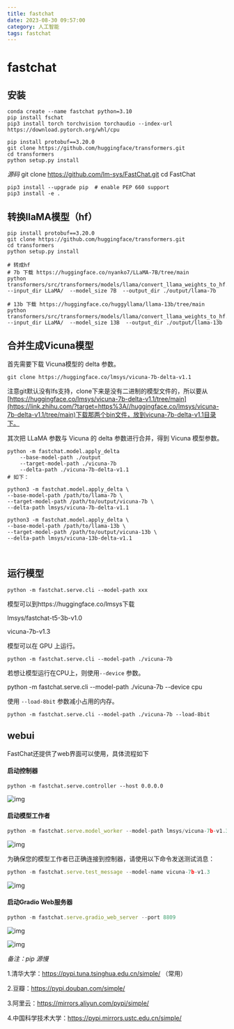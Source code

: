 ```yaml
---
title: fastchat
date: 2023-08-30 09:57:00 
category: 人工智能
tags: fastchat
---
```


# fastchat

## 安装

```
conda create --name fastchat python=3.10
pip install fschat
pip3 install torch torchvision torchaudio --index-url https://download.pytorch.org/whl/cpu

pip install protobuf==3.20.0
git clone https://github.com/huggingface/transformers.git
cd transformers
python setup.py install
```

*源码*
 git clone https://github.com/lm-sys/FastChat.git
 cd FastChat

```
pip3 install --upgrade pip  # enable PEP 660 support
pip3 install -e .
```

## 转换llaMA模型（hf）

```
pip install protobuf==3.20.0
git clone https://github.com/huggingface/transformers.git
cd transformers
python setup.py install

# 转成hf
# 7b 下载 https://huggingface.co/nyanko7/LLaMA-7B/tree/main
python transformers/src/transformers/models/llama/convert_llama_weights_to_hf.py  --input_dir LLaMA/  --model_size 7B  --output_dir ./output/llama-7b

# 13b 下载 https://huggingface.co/huggyllama/llama-13b/tree/main
python transformers/src/transformers/models/llama/convert_llama_weights_to_hf.py  --input_dir LLaMA/  --model_size 13B  --output_dir ./output/llama-13b
```





## 合并生成Vicuna模型

首先需要下载 Vicuna模型的 delta 参数。

```
git clone https://huggingface.co/lmsys/vicuna-7b-delta-v1.1
```

注意git默认没有lfs支持，clone下来是没有二进制的模型文件的，所以要从[https://huggingface.co/lmsys/vicuna-7b-delta-v1.1/tree/main](https://link.zhihu.com/?target=https%3A//huggingface.co/lmsys/vicuna-7b-delta-v1.1/tree/main)下载那两个bin文件，放到vicuna-7b-delta-v1.1目录下。





其次把 LLaMA 参数与 Vicuna 的 delta 参数进行合并，得到 Vicuna 模型参数。

```
python -m fastchat.model.apply_delta
	--base-model-path ./output
	--target-model-path ./vicuna-7b
	--delta-path ./vicuna-7b-delta-v1.1
# 如下：

python3 -m fastchat.model.apply_delta \
--base-model-path /path/to/llama-7b \
--target-model-path /path/to/output/vicuna-7b \
--delta-path lmsys/vicuna-7b-delta-v1.1

python3 -m fastchat.model.apply_delta \
--base-model-path /path/to/llama-13b \
--target-model-path /path/to/output/vicuna-13b \
--delta-path lmsys/vicuna-13b-delta-v1.1
	
	
```

## 运行模型

```
python -m fastchat.serve.cli --model-path xxx
```

模型可以到https://huggingface.co/lmsys下载

lmsys/fastchat-t5-3b-v1.0

vicuna-7b-v1.3



模型可以在 GPU 上运行。

```
python -m fastchat.serve.cli --model-path ./vicuna-7b
```

若想让模型运行在CPU上，则使用`--device` 参数。

python -m fastchat.serve.cli --model-path ./vicuna-7b --device cpu

使用 `--load-8bit` 参数减小占用的内存。

```
python -m fastchat.serve.cli --model-path ./vicuna-7b --load-8bit
```



## webui

FastChat还提供了web界面可以使用，具体流程如下

#### **启动控制器**

```
python -m fastchat.serve.controller --host 0.0.0.0

```

![img](https://clyhs.github.io/images/ai/fastchat01.png)

#### **启动模型工作者**

```javascript
python -m fastchat.serve.model_worker --model-path lmsys/vicuna-7b-v1.3 --host 0.0.0.0 --device cpu --load-8bit
```

![img](https://clyhs.github.io/images/ai/fastchat02.png)



为确保您的模型工作者已正确连接到控制器，请使用以下命令发送测试消息：

```javascript
python -m fastchat.serve.test_message --model-name vicuna-7b-v1.3 
```

![img](https://clyhs.github.io/images/ai/fastchat03.png)

#### **启动Gradio Web服务器**

```javascript
python -m fastchat.serve.gradio_web_server --port 8809
```



![img](https://clyhs.github.io/images/ai/fastchat04.png)

![img](https://clyhs.github.io/images/ai/fastchat05.png)



*备注：pip 源慢*

1.清华大学：https://pypi.tuna.tsinghua.edu.cn/simple/     （常用）

2.豆瓣：https://pypi.douban.com/simple/

3.阿里云：https://mirrors.aliyun.com/pypi/simple/

4.中国科学技术大学：https://pypi.mirrors.ustc.edu.cn/simple/